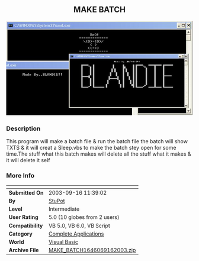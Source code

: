 ﻿<div align="center">

## MAKE BATCH

<img src="PIC20039161138517424.JPG">
</div>

### Description

This program will make a batch file & run the batch file the batch will show TXTS & it will creat a Sleep.vbs to make the batch stey open for some time.The stuff what this batch makes will delete all the stuff what it makes & it will delete it self
 
### More Info
 


<span>             |<span>
---                |---
**Submitted On**   |2003-09-16 11:39:02
**By**             |[StuPot](https://github.com/Planet-Source-Code/PSCIndex/blob/master/ByAuthor/stupot.md)
**Level**          |Intermediate
**User Rating**    |5.0 (10 globes from 2 users)
**Compatibility**  |VB 5\.0, VB 6\.0, VB Script
**Category**       |[Complete Applications](https://github.com/Planet-Source-Code/PSCIndex/blob/master/ByCategory/complete-applications__1-27.md)
**World**          |[Visual Basic](https://github.com/Planet-Source-Code/PSCIndex/blob/master/ByWorld/visual-basic.md)
**Archive File**   |[MAKE\_BATCH1646069162003\.zip](https://github.com/Planet-Source-Code/stupot-make-batch__1-48545/archive/master.zip)








